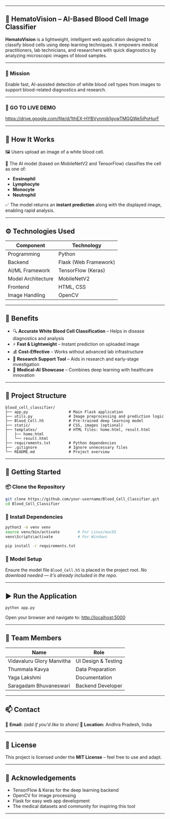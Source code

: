 
---

## 🧬 HematoVision – AI-Based Blood Cell Image Classifier

**HematoVision** is a lightweight, intelligent web application designed to classify blood cells using deep learning techniques. It empowers medical practitioners, lab technicians, and researchers with quick diagnostics by analyzing microscopic images of blood samples.

---

### 🎯 Mission

Enable fast, AI-assisted detection of white blood cell types from images to support blood-related diagnostics and research.

---

### 🚀 GO TO LIVE DEMO
https://drive.google.com/file/d/1thEX-HYBVynmib1gvwTMGQWe5iPoHurF


---

## 📸 How It Works

🖼️ Users upload an image of a white blood cell.

🤖 The AI model (based on MobileNetV2 and TensorFlow) classifies the cell as one of:

* **Eosinophil**
* **Lymphocyte**
* **Monocyte**
* **Neutrophil**

✅ The model returns an **instant prediction** along with the displayed image, enabling rapid analysis.

---

## ⚙️ Technologies Used

| Component          | Technology            |
| ------------------ | --------------------- |
| Programming        | Python                |
| Backend            | Flask (Web Framework) |
| AI/ML Framework    | TensorFlow (Keras)    |
| Model Architecture | MobileNetV2           |
| Frontend           | HTML, CSS             |
| Image Handling     | OpenCV                |

---

## 🌟 Benefits

* 🔍 **Accurate White Blood Cell Classification** – Helps in disease diagnostics and analysis
* ⚡ **Fast & Lightweight** – Instant prediction on uploaded image
* 💰 **Cost-Effective** – Works without advanced lab infrastructure
* 🧪 **Research Support Tool** – Aids in research and early-stage investigation
* 🧠 **Medical-AI Showcase** – Combines deep learning with healthcare innovation

---

## 🧠 Project Structure

```
blood_cell_classifier/
├── app.py                  # Main Flask application
├── utils.py                # Image preprocessing and prediction logic
├── Blood_Cell.h5           # Pre-trained deep learning model
├── static/                 # CSS, images (optional)
├── templates/              # HTML files: home.html, result.html
│   ├── home.html
│   └── result.html
├── requirements.txt        # Python dependencies
├── .gitignore              # Ignore unnecessary files
└── README.md               # Project overview
```

---

## 🚀 Getting Started

### 📦 Clone the Repository

```bash
git clone https://github.com/your-username/Blood_Cell_Classifier.git
cd Blood_Cell_Classifier
```

### 🔧 Install Dependencies

```bash
python3 -m venv venv
source venv/bin/activate        # For Linux/macOS
venv\Scripts\activate           # For Windows

pip install -r requirements.txt
```

### 📁 Model Setup

Ensure the model file `Blood_Cell.h5` is placed in the project root.
*No download needed — it's already included in the repo.*

---

## ▶️ Run the Application

```bash
python app.py
```

Open your browser and navigate to: [http://localhost:5000](http://localhost:5000)

---

## 👥 Team Members

| Name                      | Role           |
| ------------------------- | -------------- |
| Vidavaluru Glory Manvitha | UI Design & Testing |
| Thummala Kavya            |  Data Preparation   |
| Yaga Lakshmi              |  Documentation  |
| Saragadam Bhuvaneswari    | Backend Developer  |

---

## 📫 Contact

📧 **Email:** *(add if you'd like to share)*
📍 **Location:** Andhra Pradesh, India

---

## 📄 License

This project is licensed under the **MIT License** – feel free to use and adapt.

---

## 🙏 Acknowledgements

* TensorFlow & Keras for the deep learning backend
* OpenCV for image processing
* Flask for easy web app development
* The medical datasets and community for inspiring this tool

---


